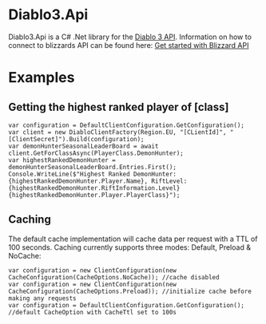 # Diablo3.Api
Diablo3.Api is a C# .Net library for the [Diablo 3 API](https://develop.battle.net/documentation/diablo-3/game-data-apis). Information on how to connect to blizzards API can be found here: [Get started with Blizzard API](https://develop.battle.net/documentation/guides/getting-started)

# Examples
## Getting the highest ranked player of [class]
```
var configuration = DefaultClientConfiguration.GetConfiguration();
var client = new DiabloClientFactory(Region.EU, "[CLientId]", "[ClientSecret]").Build(configuration);
var demonHunterSeasonalLeaderBoard = await client.GetForClassAsync(PlayerClass.DemonHunter);
var highestRankedDemonHunter = demonHunterSeasonalLeaderBoard.Entries.First();
Console.WriteLine($"Highest Ranked DemonHunter: {highestRankedDemonHunter.Player.Name}, RiftLevel: {highestRankedDemonHunter.RiftInformation.Level}{highestRankedDemonHunter.Player.PlayerClass}");
``` 

## Caching
The default cache implementation will cache data per request with a TTL of 100 seconds. Caching currently supports three modes: Default, Preload & NoCache:
```
var configuration = new ClientConfiguration(new CacheConfiguration(CacheOptions.NoCache)); //cache disabled
var configuration = new ClientConfiguration(new CacheConfiguration(CacheOptions.Preload)); //initialize cache before making any requests
var configuration = DefaultClientConfiguration.GetConfiguration(); //default CacheOption with CacheTtl set to 100s
``` 

